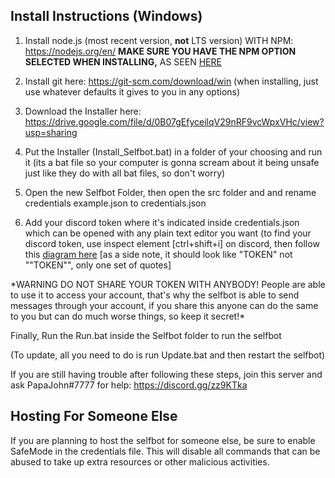 ## Install Instructions (Windows)

1. Install node.js (most recent version, **not** LTS version) WITH NPM: https://nodejs.org/en/ **MAKE SURE YOU HAVE THE NPM OPTION SELECTED WHEN INSTALLING,** AS SEEN [HERE](http://prntscr.com/fkwdax)

2. Install git here: https://git-scm.com/download/win (when installing, just use whatever defaults it gives to you in any options)

3. Download the Installer here: https://drive.google.com/file/d/0B07gEfyceilqV29nRF9vcWpxVHc/view?usp=sharing

4. Put the Installer (Install_Selfbot.bat) in a folder of your choosing and run it (its a bat file so your computer is gonna scream about it being unsafe just like they do with all bat files, so don't worry)

5. Open the new Selfbot Folder, then open the src folder and and rename credentials example.json to credentials.json

6. Add your discord token where it's indicated inside credentials.json which can be opened with any plain text editor you want (to find your discord token, use inspect element [ctrl+shift+i] on discord, then follow this [diagram here](https://camo.githubusercontent.com/d3d4ad5526143204a98db268d79eadadf0d03a87/687474703a2f2f692e696d6775722e636f6d2f5569416d4f714d2e706e67)
[as a side note, it should look like "TOKEN" not ""TOKEN"", only one set of quotes]

\*WARNING DO NOT SHARE YOUR TOKEN WITH ANYBODY! People are able to use it to access your account, that's why the selfbot is able to send messages through your account, if you share this anyone can do the same to you but can do much worse things, so keep it secret!\*

Finally, Run the Run.bat inside the Selfbot folder to run the selfbot

(To update, all you need to do is run Update.bat and then restart the selfbot)

If you are still having trouble after following these steps, join this server and ask PapaJohn#7777 for help: https://discord.gg/zz9KTka

## Hosting For Someone Else

If you are planning to host the selfbot for someone else, be sure to enable SafeMode in the credentials file. This will disable all commands that can be abused to take up extra resources or other malicious activities.
